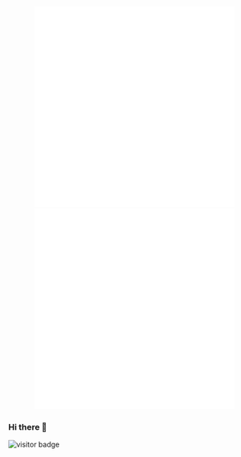
<div align="center">
    <img src="https://raw.githubusercontent.com/brandonswansfeger/brandonswansfeger/b2cc3812ef92932208c463d4cfb6c6793bfd24dd/banner_twocolors.svg?token=AU7TZPCJ3IXXHAWLPEG7PWTBXELFA" width="400" height="400" alt="css-in-readme">
</div>


<div align="center">
    <img src="https://raw.githubusercontent.com/brandonswansfeger/brandonswansfeger/a41a3072f5a45f2c7fa34c61695c19477338b141/banner_typewriter.svg?token=AU7TZPCDRDNYYT6KUVL2PZ3BXELGU" width="400" height="400" alt="css-in-readme">
</div>


### Hi there 👋
![visitor badge](https://visitor-badge.glitch.me/badge?page_id=brandonswansfeger.visitor-badge)
<!--
**brandonswansfeger/brandonswansfeger** is a ✨ _special_ ✨ repository because its `README.md` (this file) appears on your GitHub profile.
![visitors](https://visitor-badge.glitch.me/badge?page_id=brandonswansfeger.brandonswansfeger)
Here are some ideas to get you started:

- 🔭 I’m currently working on ...
- 🌱 I’m currently learning ...
- 👯 I’m looking to collaborate on ...
- 🤔 I’m looking for help with ...
- 💬 Ask me about ...
- 📫 How to reach me: ...
- 😄 Pronouns: ...
- ⚡ Fun fact: ...
-->
